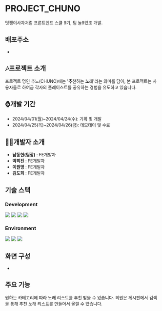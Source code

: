 # PROJECT_CHUNO
멋쟁이사자처럼 프론트엔드 스쿨 9기, 팀 놀9있조 개발.

## 배포주소
-

## 🎶프로젝트 소개
프로젝트 명인 추노(CHUNO)에는 '**추**천하는 **노**래'라는 의미를 담아, 본 프로젝트는 사용자들로 하여금 각자의 플레이스트를 공유하는 경험을 유도하고 있습니다.

## ⌚개발 기간
+ 2024/04/01(월)~2024/04/24(수): 기획 및 개발
+ 2024/04/25(목)~2024/04/26(금): 데모데이 및 수료

## 🧑‍💻개발자 소개
+ **남동현(팀장)** : FE개발자
+ **박희진** : FE개발자
+ **이원명** : FE개발자
+ **김도희** : FE개발자

## 기술 스택
### Development
<div><img src="https://img.shields.io/badge/html5-E34F26?style=for-the-badge&logo=html5&logoColor=white"> 
  <img src="https://img.shields.io/badge/css-1572B6?style=for-the-badge&logo=css3&logoColor=white"> 
  <img src="https://img.shields.io/badge/javascript-F7DF1E?style=for-the-badge&logo=javascript&logoColor=black">
  <img src="https://img.shields.io/badge/react-61DAFB?style=for-the-badge&logo=react&logoColor=black"
</div>

### Environment
<div>
  <img src="https://img.shields.io/badge/visualstudiocode-007ACC?style=for-the-badge&logo=visualstudiocode&logoColor=white">
  <img src="https://img.shields.io/badge/github-181717?style=for-the-badge&logo=github&logoColor=white">
  <img src="https://img.shields.io/badge/git-F05032?style=for-the-badge&logo=git&logoColor=white">
</div>

## 화면 구성
-

## 주요 기능
원하는 카테고리에 따라 노래 리스트를 추천 받을 수 있습니다.
회원은 게시판에서 검색을 통해 추천 노래 리스트를 만들어서 올릴 수 있습니다.
